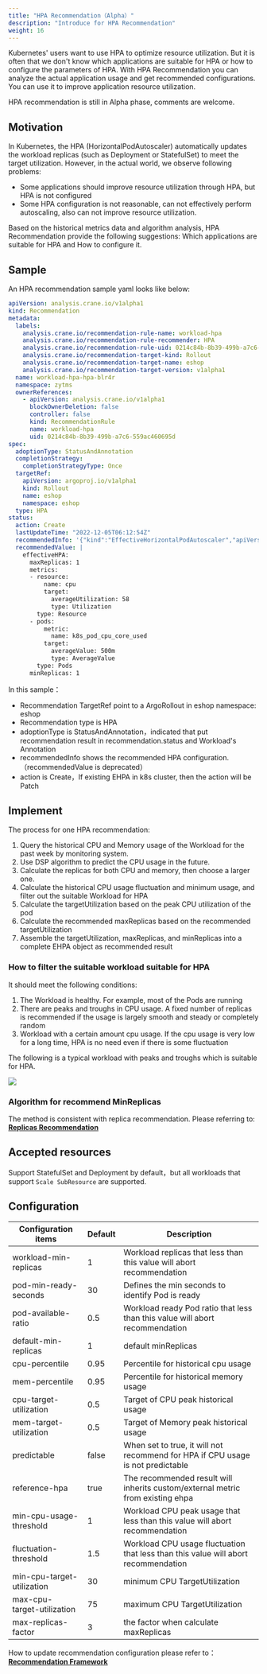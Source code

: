 ```yaml
---
title: "HPA Recommendation（Alpha）"
description: "Introduce for HPA Recommendation"
weight: 16
---
```


Kubernetes' users want to use HPA to optimize resource utilization. But it is often that we don't know which applications are suitable for HPA or how to configure the parameters of HPA. With HPA Recommendation you can analyze the actual application usage and get recommended configurations. You can use it to improve application resource utilization.

HPA recommendation is still in Alpha phase, comments are welcome.

## Motivation

In Kubernetes, the HPA (HorizontalPodAutoscaler) automatically updates the workload replicas (such as Deployment or StatefulSet) to meet the target utilization. However, in the actual world, we observe following problems:

- Some applications should improve resource utilization through HPA, but HPA is not configured
- Some HPA configuration is not reasonable, can not effectively perform autoscaling, also can not improve resource utilization.

Based on the historical metrics data and algorithm analysis, HPA Recommendation provide the following suggestions: Which applications are suitable for HPA and How to configure it.

## Sample

An HPA recommendation sample yaml looks like below:

```yaml
apiVersion: analysis.crane.io/v1alpha1
kind: Recommendation
metadata:
  labels:
    analysis.crane.io/recommendation-rule-name: workload-hpa
    analysis.crane.io/recommendation-rule-recommender: HPA
    analysis.crane.io/recommendation-rule-uid: 0214c84b-8b39-499b-a7c6-559ac460695d
    analysis.crane.io/recommendation-target-kind: Rollout
    analysis.crane.io/recommendation-target-name: eshop
    analysis.crane.io/recommendation-target-version: v1alpha1
  name: workload-hpa-hpa-blr4r
  namespace: zytms
  ownerReferences:
    - apiVersion: analysis.crane.io/v1alpha1
      blockOwnerDeletion: false
      controller: false
      kind: RecommendationRule
      name: workload-hpa
      uid: 0214c84b-8b39-499b-a7c6-559ac460695d
spec:
  adoptionType: StatusAndAnnotation
  completionStrategy:
    completionStrategyType: Once
  targetRef:
    apiVersion: argoproj.io/v1alpha1
    kind: Rollout
    name: eshop
    namespace: eshop
  type: HPA
status:
  action: Create
  lastUpdateTime: "2022-12-05T06:12:54Z"
  recommendedInfo: '{"kind":"EffectiveHorizontalPodAutoscaler","apiVersion":"autoscaling.crane.io/v1alpha1","metadata":{"name":"eshop","namespace":"eshop","creationTimestamp":null},"spec":{"scaleTargetRef":{"kind":"Rollout","name":"eshop","apiVersion":"argoproj.io/v1alpha1"},"minReplicas":1,"maxReplicas":1,"scaleStrategy":"Preview","metrics":[{"type":"Resource","resource":{"name":"cpu","target":{"type":"Utilization","averageUtilization":58}}},{"type":"Pods","pods":{"metric":{"name":"k8s_pod_cpu_core_used"},"target":{"type":"AverageValue","averageValue":"500m"}}}]},"status":{}}'
  recommendedValue: |
    effectiveHPA:
      maxReplicas: 1
      metrics:
      - resource:
          name: cpu
          target:
            averageUtilization: 58
            type: Utilization
        type: Resource
      - pods:
          metric:
            name: k8s_pod_cpu_core_used
          target:
            averageValue: 500m
            type: AverageValue
        type: Pods
      minReplicas: 1
```

In this sample：

- Recommendation TargetRef point to a ArgoRollout in eshop namespace: eshop
- Recommendation type is HPA
- adoptionType is StatusAndAnnotation，indicated that put recommendation result in recommendation.status and Workload's Annotation
- recommendedInfo shows the recommended HPA configuration.（recommendedValue is deprecated）
- action is Create，If existing EHPA in k8s cluster, then the action will be Patch 

## Implement

The process for one HPA recommendation:

1. Query the historical CPU and Memory usage of the Workload for the past week by monitoring system.
2. Use DSP algorithm to predict the CPU usage in the future.
3. Calculate the replicas for both CPU and memory, then choose a larger one.
4. Calculate the historical CPU usage fluctuation and minimum usage, and filter out the suitable Workload for HPA
5. Calculate the targetUtilization based on the peak CPU utilization of the pod
6. Calculate the recommended maxReplicas based on the recommended targetUtilization
7. Assemble the targetUtilization, maxReplicas, and minReplicas into a complete EHPA object as recommended result

### How to filter the suitable workload suitable for HPA

It should meet the following conditions:

1. The Workload is healthy. For example, most of the Pods are running
2. There are peaks and troughs in CPU usage. A fixed number of replicas is recommended if the usage is largely smooth and steady or completely random
3. Workload with a certain amount cpu usage. If the cpu usage is very low for a long time, HPA is no need even if there is some fluctuation

The following is a typical workload with peaks and troughs which is suitable for HPA.

![](/images/algorithm/dsp/input0.png)

### Algorithm for recommend MinReplicas

The method is consistent with replica recommendation. Please referring to: [**Replicas Recommendation**](/docs/tutorials/recommendation/replicas-recommendation)

## Accepted resources

Support StatefulSet and Deployment by default，but all workloads that support `Scale SubResource` are supported.

## Configuration

| Configuration items        | Default | Description                                                                        |
|----------------------------|---------|------------------------------------------------------------------------------------|
| workload-min-replicas      | 1       | Workload replicas that less than this value will abort recommendation              |
| pod-min-ready-seconds      | 30      | Defines the min seconds to identify Pod is ready                                   |
| pod-available-ratio        | 0.5     | Workload ready Pod ratio that less than this value will abort recommendation       |
| default-min-replicas       | 1       | default minReplicas                                                                |
| cpu-percentile             | 0.95    | Percentile for historical cpu usage                                                |
| mem-percentile             | 0.95    | Percentile for historical memory usage                                             |
| cpu-target-utilization     | 0.5     | Target of CPU peak historical usage                                                |
| mem-target-utilization     | 0.5     | Target of Memory peak historical usage                                             |
| predictable                | false   | When set to true, it will not recommend for HPA if CPU usage is not predictable    |
| reference-hpa              | true    | The recommended result will inherits custom/external metric from existing ehpa     |
| min-cpu-usage-threshold    | 1       | Workload CPU peak usage that less than this value will abort recommendation        |
| fluctuation-threshold      | 1.5     | Workload CPU usage fluctuation that less than this value will abort recommendation |
| min-cpu-target-utilization | 30      | minimum CPU TargetUtilization                                                      |
| max-cpu-target-utilization | 75      | maximum CPU TargetUtilization                                                      |
| max-replicas-factor        | 3       | the factor when calculate maxReplicas                                              |

How to update recommendation configuration please refer to：[**Recommendation Framework**](/docs/tutorials/recommendation/recommendation-framework)
